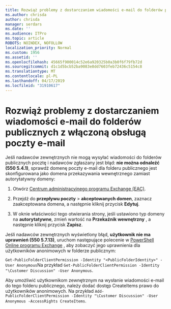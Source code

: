```yaml
---
title: Rozwiąż problemy z dostarczaniem wiadomości e-mail do folderów publicznych z włączoną obsługą poczty e-mail
ms.author: chrisda
author: chrisda
manager: serdars
ms.date: ''
ms.audience: ITPro
ms.topic: article
ROBOTS: NOINDEX, NOFOLLOW
localization_priority: Normal
ms.custom: 1956
ms.assetid: ''
ms.openlocfilehash: 45665f900014c52e6a920325b0a3b0f6f79fb72d
ms.sourcegitcommit: d1c1d5bcb52ba9083e8dd7603feb72436c5154c8
ms.translationtype: MT
ms.contentlocale: pl-PL
ms.lasthandoff: 04/17/2019
ms.locfileid: "31910617"
---
```

# <a name="fix-email-delivery-issues-to-mail-enabled-public-folders"></a>Rozwiąż problemy z dostarczaniem wiadomości e-mail do folderów publicznych z włączoną obsługą poczty e-mail

Jeśli nadawców zewnętrznych nie mogą wysyłać wiadomości do folderów publicznych pocztę i nadawców zgłaszany jest błąd: **nie można odnaleźć (550 5.4.1)**, sprawdź domenę poczty e-mail dla folderu publicznego jest skonfigurowana jako domena przekazywania wewnętrznego zamiast autorytatywny domeny:

1. Otwórz [Centrum administracyjnego programu Exchange (EAC)](https://docs.microsoft.com/Exchange/exchange-admin-center).

2. Przejdź do **przepływu poczty** \> **akceptowanych domen**, zaznacz zaakceptowana domena, a następnie kliknij przycisk **Edytuj**.

3. W oknie właściwości tego otwierania strony, jeśli ustawiono typ domeny na **autorytatywne**, zmień wartość na **Przekaźnik wewnętrzny** , a następnie kliknij przycisk **Zapisz**.

Jeśli nadawców zewnętrznych wyświetlony błąd, **użytkownik nie ma uprawnień (550 5.7.13)**, uruchom następujące polecenie w [PowerShell Online programu Exchange](https://docs.microsoft.com/powershell/exchange/exchange-online/connect-to-exchange-online-powershell/connect-to-exchange-online-powershell) , aby zobaczyć jego uprawnienia dla użytkowników anonimowych w folderze publicznym:

`Get-PublicFolderClientPermission -Identity "<PublicFolderIdentity>" -User Anonymous`Na przykład `Get-PublicFolderClientPermission -Identity "\Customer Discussion" -User Anonymous`.

Aby umożliwić użytkownikom zewnętrznym na wysłanie wiadomości e-mail do tego folderu publicznego, należy dodać dostęp CreateItems prawo do użytkowników anonimowych. Na przykład `Add-PublicFolderClientPermission -Identity "\Customer Discussion" -User Anonymous -AccessRights CreateItems`.
